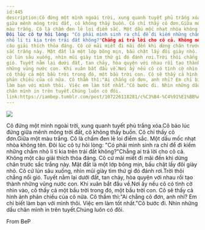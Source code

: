 ```yaml
---
id:445
description:Cô đứng một mình ngoài trời, xung quanh tuyết phủ trắng xóa.Cô bảo lúc đứng
giữa mênh mông trời đất, cô không thấy buồn. Cô chỉ thấy cô đơn.Giữa một
màu trắng. Cô là chấm đen lẻ loi điểm sắc. Một dấu mốc nhạt nhòa không tên.
Đôi lúc cô tự hỏi lòng: "Có phải mình sinh ra chỉ để đi kiếm những chấm
nhỏ li ti kia trên trái đất không?"Chẳng ai trả lời cho cô cả. Không một
câu giải thích thỏa đáng. Cô cứ mải miết đi mãi đến khi dừng chân trước
sắc trắng này. Mặt đất là một lớp bông mịn, bấu chặt lấy đôi giày nhỏ. Cô
cứ lún sâu xuống, nhìn mũi giày tìm thứ gì đó đánh rơi.Trời thôi chẳng nổi
gió. Tuyết nằm lại dưới đất, tan chảy, hòa quyện với nhau rồi tạo thành
những vũng nước con. Khi xuân bắt đầu về.Nơi ấy nếu cô có tình cờ nhìn vào,
cô thấy cả một bầu trời trong đó, một bầu trời con. Cô sẽ thấy cả hình ảnh
phản chiếu của cô nữa. Cô thầm thì:"Ai chẳng cô đơn, anh nhỉ? Em chỉ biết
làm bạn với mình thôi. Việc em làm tốt nhất."Cô bước đi. Nhìn những dấu
chân mình in trên tuyết.Chúng luôn có đôi.
link:https://iambep.tumblr.com/post/107226118281/c%C3%B4-%C4%91%E1%BB%A9ng-m%E1%BB%99t-m%C3%ACnh-ngo%C3%A0i-tr%E1%BB%9Di-xung-quanh-tuy%E1%BA%BFt-ph%E1%BB%A7
---
```


![](https://64.media.tumblr.com/24f46a96ce8ef5ede21e9c2abc592b5f/tumblr_nhpr3efrvC1u3a9rjo1_640.jpg)

Cô đứng một mình ngoài trời, xung quanh tuyết phủ trắng xóa.Cô bảo lúc đứng
giữa mênh mông trời đất, cô không thấy buồn. Cô chỉ thấy cô đơn.Giữa một
màu trắng. Cô là chấm đen lẻ loi điểm sắc. Một dấu mốc nhạt nhòa không tên.
Đôi lúc cô tự hỏi lòng: "Có phải mình sinh ra chỉ để đi kiếm những chấm
nhỏ li ti kia trên trái đất không?"Chẳng ai trả lời cho cô cả. Không một
câu giải thích thỏa đáng. Cô cứ mải miết đi mãi đến khi dừng chân trước
sắc trắng này. Mặt đất là một lớp bông mịn, bấu chặt lấy đôi giày nhỏ. Cô
cứ lún sâu xuống, nhìn mũi giày tìm thứ gì đó đánh rơi.Trời thôi chẳng nổi
gió. Tuyết nằm lại dưới đất, tan chảy, hòa quyện với nhau rồi tạo thành
những vũng nước con. Khi xuân bắt đầu về.Nơi ấy nếu cô có tình cờ nhìn vào,
cô thấy cả một bầu trời trong đó, một bầu trời con. Cô sẽ thấy cả hình ảnh
phản chiếu của cô nữa. Cô thầm thì:"Ai chẳng cô đơn, anh nhỉ? Em chỉ biết
làm bạn với mình thôi. Việc em làm tốt nhất."Cô bước đi. Nhìn những dấu
chân mình in trên tuyết.Chúng luôn có đôi.

From BeP